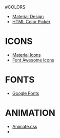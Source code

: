 #COLORS

- [Material Design](https://www.google.com/design/spec/style/color.html#color-color-palette)
- [HTML Color Picker](http://www.w3schools.com/tags/ref_colorpicker.asp)

# ICONS 
- [Material Icons](https://www.google.com/design/icons/)
- [Font Awesome Icons](https://fortawesome.github.io/Font-Awesome/icons/)

# FONTS
- [Google Fonts](https://www.google.com/fonts)

# ANIMATION
- [Animate.css](animate.css)
-
